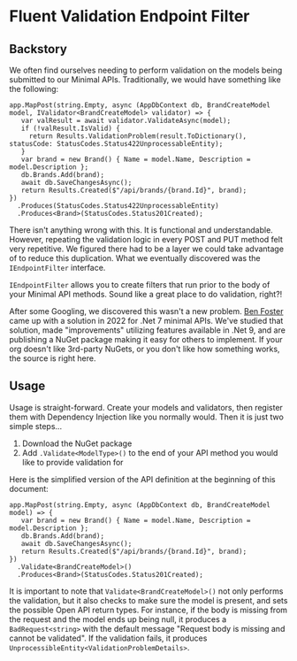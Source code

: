 # Fluent Validation Endpoint Filter

## Backstory
We often find ourselves needing to perform validation on the models being submitted to our Minimal APIs. Traditionally, we would have something like the following:

```
app.MapPost(string.Empty, async (AppDbContext db, BrandCreateModel model, IValidator<BrandCreateModel> validator) => {
   var valResult = await validator.ValidateAsync(model);
   if (!valResult.IsValid) {
     return Results.ValidationProblem(result.ToDictionary(), statusCode: StatusCodes.Status422UnprocessableEntity);
   }
   var brand = new Brand() { Name = model.Name, Description = model.Description };
   db.Brands.Add(brand);
   await db.SaveChangesAsync();
   return Results.Created($"/api/brands/{brand.Id}", brand);
})
  .Produces(StatusCodes.Status422UnprocessableEntity)
  .Produces<Brand>(StatusCodes.Status201Created);
```

There isn't anything wrong with this. It is functional and understandable. However, repeating the validation
logic in every POST and PUT method felt very repetitive. We figured there had to be a layer we could take
advantage of to reduce this duplication. What we eventually discovered was the `IEndpointFilter` interface.

`IEndpointFilter` allows you to create filters that run prior to the body of your Minimal API methods. Sound
like a great place to do validation, right?!

After some Googling, we discovered this wasn't a new problem. [Ben Foster](https://benfoster.io/blog/minimal-api-validation-endpoint-filters/)
came up with a solution in 2022 for .Net 7 minimal APIs. We've studied that solution, made "improvements"
utilizing features available in .Net 9, and are publishing a NuGet package making it easy for others to implement.
If your org doesn't like 3rd-party NuGets, or you don't like how something works, the source is right here.

## Usage

Usage is straight-forward. Create your models and validators, then register them with Dependency Injection like you
normally would. Then it is just two simple steps...

1. Download the NuGet package
1. Add `.Validate<ModelType>()` to the end of your API method you would like to provide validation for

Here is the simplified version of the API definition at the beginning of this document:

```
app.MapPost(string.Empty, async (AppDbContext db, BrandCreateModel model) => {
   var brand = new Brand() { Name = model.Name, Description = model.Description };
   db.Brands.Add(brand);
   await db.SaveChangesAsync();
   return Results.Created($"/api/brands/{brand.Id}", brand);
})
  .Validate<BrandCreateModel>()
  .Produces<Brand>(StatusCodes.Status201Created);
```

It is important to note that `Validate<BrandCreateModel>()` not only performs the validation, but
it also checks to make sure the model is present, and sets the possible Open API return types. For
instance, if the body is missing from the request and the model ends up being null, it produces a
`BadRequest<string>` with the default message "Request body is missing and cannot be validated". If
the validation fails, it produces `UnprocessibleEntity<ValidationProblemDetails>`.
